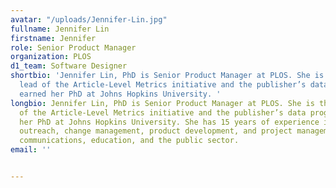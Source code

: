 ```yaml
---
avatar: "/uploads/Jennifer-Lin.jpg"
fullname: Jennifer Lin
firstname: Jennifer
role: Senior Product Manager
organization: PLOS
d1_team: Software Designer
shortbio: 'Jennifer Lin, PhD is Senior Product Manager at PLOS. She is the primary
  lead of the Article-Level Metrics initiative and the publisher’s data program. She
  earned her PhD at Johns Hopkins University. '
longbio: Jennifer Lin, PhD is Senior Product Manager at PLOS. She is the primary lead
  of the Article-Level Metrics initiative and the publisher’s data program. She earned
  her PhD at Johns Hopkins University. She has 15 years of experience in community
  outreach, change management, product development, and project management in scholarly
  communications, education, and the public sector.
email: ''


---
```

